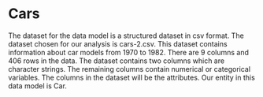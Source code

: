 # Cars
The dataset for the data model is a structured dataset in csv format. The dataset chosen for our analysis is cars-2.csv.
This dataset contains information about car models from 1970 to 1982. There are 9 columns and 406 rows in the data.
The dataset contains two columns which are character strings.
The remaining columns contain numerical or categorical variables. 
The columns in the dataset will be the attributes. Our entity in this data model is Car.
